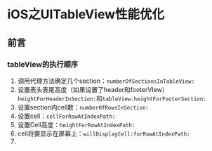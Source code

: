 # iOS之UITableView性能优化
## 前言

### tableView的执行顺序

1. 调用代理方法确定几个section：`numberOfSectionsInTableView:`
2. 设置表头表尾高度（如果设置了header和footerVIew）`heightForHeaderInSection:`和`tableView:heightForFooterSection:`
3. 设置section内cell数：`numberOfRowsInSection:`
4. 设置cell：`cellForRowAtIndexPath:`
5. 设置Cell高度：`heightForRowAtIndexPath:`
6. cell将要显示在屏幕上：`willDisplayCell:forRowAtIndexPath:`
7. 